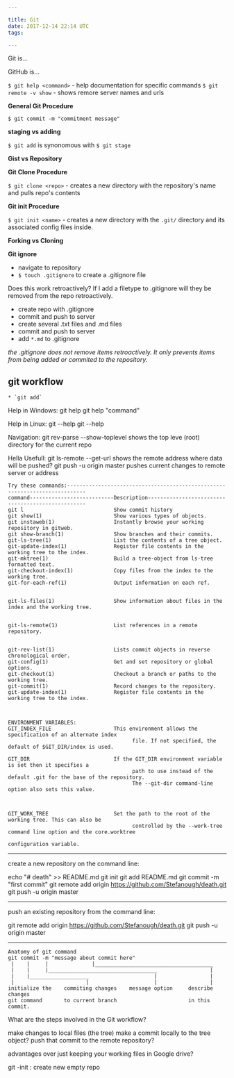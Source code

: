 ```yaml
---

title: Git
date: 2017-12-14 22:14 UTC
tags: 

---
```


Git is...

GitHub is...

`$ git help <command>` - help documentation for specific commands 
`$ git remote -v show` - shows remore server names and urls

**General Git Procedure**

`$ git commit -m "commitment message"`

**staging vs adding**

`$ git add` is synonomous with `$ git stage`

**Gist vs Repository**


**Git Clone Procedure**

`$ git clone <repo>` - creates a new directory with the repository's name and pulls repo's contents

**Git init Procedure**

`$ git init <name>` - creates a new directory with the `.git/` directory and its associated config files inside.

**Forking vs Cloning**

**Git ignore**

* navigate to repository
* `$ touch .gitignore` to create a .gitignore file

Does this work retroactively? If I add a filetype to .gitignore will they be removed from the repo retroactively.

- create repo with .gitignore
- commit and push to server
- create several .txt files and .md files
- commit and push to server
- add `*.md` to .gitignore

*the .gitignore does not remove items retroactively. It only prevents items from being added or commited to the repository.*


git workflow
------------
    * `git add`

Help in Windows: git help
                 git help "command"

Help in Linux: git --help
               git <command> --help

Navigation:
git rev-parse --show-toplevel     shows the top leve (root) directory for the current repo

Hella Usefull:
git ls-remote --get-url           shows the remote address where data will be pushed?
git push -u origin master         pushes current changes to remote server or address


```
Try these commands:----------------------------------------------------------------------------
command---------------------------Description--------------------------------------------------
git l                             Show commit history
git show(1)                       Show various types of objects.
git instaweb(1)                   Instantly browse your working repository in gitweb.
git show-branch(1)                Show branches and their commits.
git-ls-tree(1)                    List the contents of a tree object.
git-update-index(1)               Register file contents in the working tree to the index.
git-mktree(1)                     Build a tree-object from ls-tree formatted text.
git-checkout-index(1)             Copy files from the index to the working tree.
git-for-each-ref(1)               Output information on each ref.


git-ls-files(1)                   Show information about files in the index and the working tree.


git-ls-remote(1)                  List references in a remote repository.


git-rev-list(1)                   Lists commit objects in reverse chronological order.
git-config(1)                     Get and set repository or global options.
git-checkout(1)                   Checkout a branch or paths to the working tree.
git-commit(1)                     Record changes to the repository.
git-update-index(1)               Register file contents in the working tree to the index.



ENVIRONMENT VARIABLES:
GIT_INDEX_FILE                    This environment allows the specification of an alternate index
			                            file. If not specified, the default of $GIT_DIR/index is used.

GIT_DIR                           If the GIT_DIR environment variable is set then it specifies a
			                            path to use instead of the default .git for the base of the repository.
			                            The --git-dir command-line option also sets this value.



GIT_WORK_TREE                     Set the path to the root of the working tree. This can also be
			                            controlled by the --work-tree command line option and the core.worktree
														      configuration variable.
```


-------------------------------------------------------------
create a new repository on the command line:

echo "# death" >> README.md
git init
git add README.md
git commit -m "first commit"
git remote add origin https://github.com/Stefanough/death.git
git push -u origin master

-------------------------------------------------------------
push an existing repository from the command line:

git remote add origin https://github.com/Stefanough/death.git
git push -u origin master

-------------------------------------------------------------


```
Anatomy of git command
git commit -m "message about commit here"
 |    |     |              |______________________________________
 |    |     |___________________________________                 |
 |    |___________________                     |		         |
 |                       |		               |	  			 |
initialize the    commiting changes    message option     describe changes
git command       to current branch                       in this commit.
```

What are the steps involved in the Git workflow?


make changes to local files (the tree)
make a commit locally to the tree object?
push that commit to the remote repository?

advantages over just keeping your working files in Google drive?


git -init : create new empty repo
